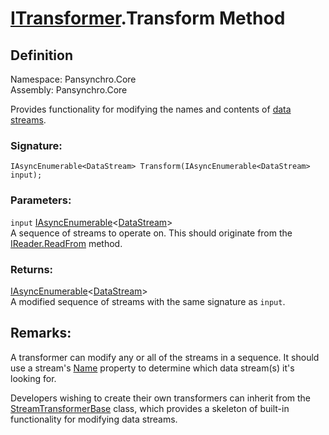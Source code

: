 # [ITransformer](Pansynchro.Core.ITransformer.html).Transform Method

## Definition

Namespace: Pansynchro.Core<BR>
Assembly: Pansynchro.Core

Provides functionality for modifying the names and contents of [data streams](Pansynchro.Core.DataStream.html).

### Signature:
```
IAsyncEnumerable<DataStream> Transform(IAsyncEnumerable<DataStream> input);
```

### Parameters:
`input` [IAsyncEnumerable](https://docs.microsoft.com/en-us/dotnet/api/system.collections.generic.iasyncenumerable-1)&lt;[DataStream](Pansynchro.Core.DataStream.html)&gt;<BR>
A sequence of streams to operate on.  This should originate from the [IReader.ReadFrom](Pansynchro.Core.IReader.ReadFrom.html) method.

### Returns:
[IAsyncEnumerable](https://docs.microsoft.com/en-us/dotnet/api/system.collections.generic.iasyncenumerable-1)&lt;[DataStream](Pansynchro.Core.DataStream.html)&gt;<BR>
A modified sequence of streams with the same signature as `input`.

## Remarks:
A transformer can modify any or all of the streams in a sequence.  It should use a stream's [Name](Pansynchro.Core.DataStream.Name.html) property to determine which data stream(s) it's looking for.

Developers wishing to create their own transformers can inherit from the [StreamTransformerBase](Pansynchro.Core.StreamTransformerBase.html) class, which provides a skeleton of built-in functionality for modifying data streams.
